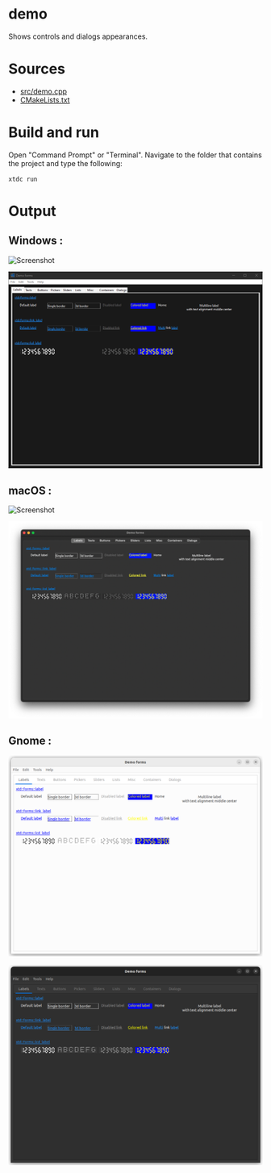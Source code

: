 # demo

Shows controls and dialogs appearances.

# Sources

* [src/demo.cpp](src/demo.cpp)
* [CMakeLists.txt](CMakeLists.txt)

# Build and run

Open "Command Prompt" or "Terminal". Navigate to the folder that contains the project and type the following:

```shell
xtdc run
```

# Output

## Windows :

![Screenshot](../../../../docs/pictures/examples/demos/demo_w.png)

![Screenshot](../../../../docs/pictures/examples/demos/demo_wd.png)

## macOS :

![Screenshot](../../../../docs/pictures/examples/demos/demo_m.png)

![Screenshot](../../../../docs/pictures/examples/demos/demo_md.png)

## Gnome :

![Screenshot](../../../../docs/pictures/examples/demos/demo_g.png)

![Screenshot](../../../../docs/pictures/examples/demos/demo_gd.png)
